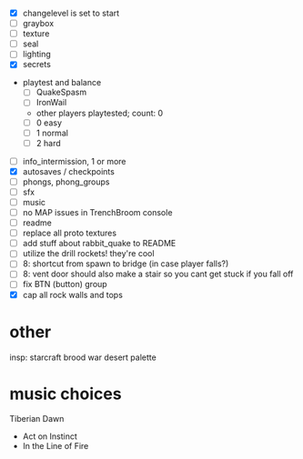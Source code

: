 - [x] changelevel is set to start
- [ ] graybox
- [ ] texture
- [ ] seal
- [ ] lighting
- [x] secrets
- playtest and balance
  - [ ] QuakeSpasm
  - [ ] IronWail
  - other players playtested; count: 0
  - [ ] 0 easy
  - [ ] 1 normal
  - [ ] 2 hard
- [ ] info_intermission, 1 or more
- [x] autosaves / checkpoints
- [ ] phongs, phong_groups
- [ ] sfx
- [ ] music
- [ ] no MAP issues in TrenchBroom console
- [ ] readme
- [ ] replace all proto textures
- [ ] add stuff about rabbit_quake to README
- [ ] utilize the drill rockets! they're cool
- [ ] 8: shortcut from spawn to bridge (in case player falls?)
- [ ] 8: vent door should also make a stair so you cant get stuck if you fall off
- [ ] fix BTN (button) group
- [x] cap all rock walls and tops

# other

insp: starcraft brood war desert palette

# music choices

Tiberian Dawn

- Act on Instinct
- In the Line of Fire
